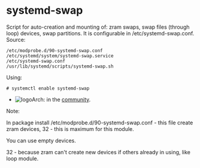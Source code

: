 # systemd-swap
Script for auto-creation and mounting of: zram swaps, swap files (through loop) devices, swap partitions.
It is configurable in /etc/systemd-swap.conf.
Source:
```
/etc/modprobe.d/90-systemd-swap.conf
/etc/systemd/system/systemd-swap.service
/etc/systemd-swap.conf
/usr/lib/systemd/scripts/systemd-swap.sh
```
Using:
```
# systemctl enable systemd-swap
```
* ![logo](http://www.monitorix.org/imgs/archlinux.png "arch logo")Arch: in the [community](https://www.archlinux.org/packages/community/any/systemd-swap/).

Note:

In package install /etc/modprobe.d/90-systemd-swap.conf - this file create zram devices, 32 - this is maximum for this module.

You can use empty devices.

32 - because zram can't create new devices if others already in using, like loop module.
